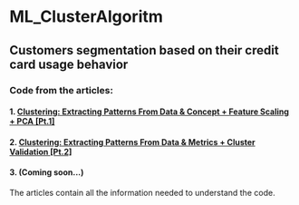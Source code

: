 # ML_ClusterAlgoritm
## Customers segmentation based on their credit card usage behavior
### Code from the articles: 
#### 1. [Clustering: Extracting Patterns From Data & Concept + Feature Scaling + PCA [Pt.1]](https://medium.com/@viniciusnala/clustering-extracting-patterns-from-data-concept-feature-scaling-pca-pt-1-4f33c6d39a71)

#### 2. [Clustering: Extracting Patterns From Data & Metrics + Cluster Validation [Pt.2]](https://medium.com/@viniciusnala/clustering-extracting-patterns-from-data-metrics-cluster-validation-pt-2-dd2ce0a3405d)

#### 3. (Coming soon...)

The articles contain all the information needed to understand the code.
